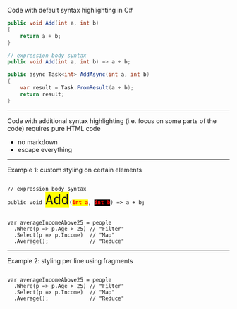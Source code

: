 
Code with default syntax highlighting in C#

```csharp
public void Add(int a, int b)
{
    return a + b;
}

// expression body syntax
public void Add(int a, int b) => a + b;
```

```csharp
public async Task<int> AddAsync(int a, int b)
{
    var result = Task.FromResult(a + b);
    return result;
}
```

---

Code with additional syntax highlighting (i.e. focus on some parts of the code) requires pure HTML code

- no markdown
- escape everything


----

Example 1: custom styling on certain elements

<pre><code data-noescape data-trim class="lang-csharp hljs">
// expression body syntax
public void <span style="font-size: 30px; background-color: yellow">Add</span>(<span style="font-weight: bold; color: red; background-color: yellow">int a</span>, <span style="font-weight: bold; color: red; background-color: black">int b</span>) => a + b;
</code></pre>

<pre><code data-noescape data-trim class="lang-csharp hljs">
var averageIncomeAbove25 = people
  .<span class="highlightcode">Where</span>(p => p.Age > 25) // <span class="highlightcode">"Filter"</span>
  .<span class="highlightcode">Select</span>(p => p.Income)  // <span class="highlightcode">"Map"</span>
  .<span class="highlightcode">Average</span>();             // <span class="highlightcode">"Reduce"</span>
</code></pre>

----

Example 2: styling per line using fragments

<pre><code data-noescape data-trim class="lang-csharp hljs">
var averageIncomeAbove25 = people
  .<span class="highlightcode fragment" data-fragment-index="1">Where</span>(p => p.Age > 25) <span class="highlightcode fragment" data-fragment-index="1">// "Filter"</span>
  .<span class="highlightcode fragment" data-fragment-index="2">Select</span>(p => p.Income)  <span class="highlightcode fragment" data-fragment-index="2">// "Map"</span>
  .<span class="highlightcode fragment" data-fragment-index="3">Average</span>();             <span class="highlightcode fragment" data-fragment-index="3">// "Reduce"</span>
</code></pre>
